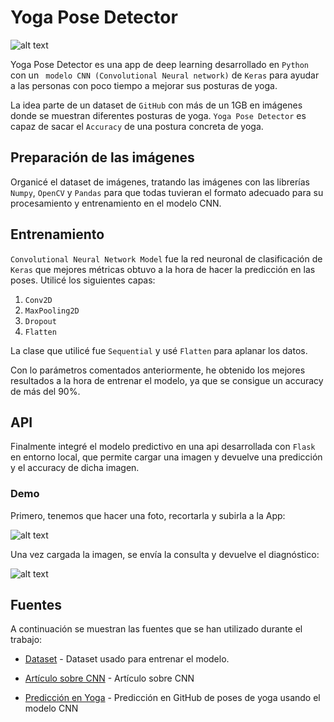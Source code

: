 # Yoga Pose Detector

![alt text](https://github.com/meryreddoor/yogagame_/blob/primeraRama/src/templates/img/paisaje.png)

Yoga Pose Detector es una app  de deep learning desarrollado en `Python` con un ` modelo CNN (Convolutional Neural network)` de `Keras` para ayudar a las personas con poco tiempo a mejorar sus posturas de yoga.

La idea parte de un dataset de `GitHub` con más de un 1GB en imágenes donde se muestran diferentes posturas de yoga. 
`Yoga Pose Detector` es capaz de sacar el `Accuracy` de una postura concreta de yoga.

## Preparación de las imágenes

Organicé el dataset de imágenes, tratando las imágenes con las librerías `Numpy`, `OpenCV` y `Pandas` para que todas tuvieran el formato adecuado para su procesamiento y entrenamiento en el modelo CNN.

## Entrenamiento 

`Convolutional Neural Network Model` fue la red neuronal de clasificación de `Keras` que mejores métricas obtuvo a la hora de hacer la predicción en las poses. Utilicé los siguientes capas:
 
1. `Conv2D` 
2. `MaxPooling2D`
3. `Dropout`
4. `Flatten`

La clase que utilicé fue `Sequential` y usé `Flatten` para aplanar los datos.

Con lo parámetros comentados anteriormente, he obtenido los mejores resultados a la hora de entrenar el modelo, ya que se consigue un accuracy de más del 90%.

## API
Finalmente integré el modelo predictivo en una api desarrollada con `Flask` en entorno local, que permite cargar una imagen y devuelve una predicción y el accuracy de dicha imagen.

### Demo

Primero, tenemos que hacer una foto, recortarla y subirla a la App:

![alt text](https://github.com/meryreddoor/yogagame_/blob/primeraRama/src/templates/img/primera_img.png)

Una vez cargada la imagen, se envía la consulta y devuelve el diagnóstico:

![alt text](https://github.com/meryreddoor/yogagame_/blob/primeraRama/src/templates/img/segunda_img_web.png)

## Fuentes

A continuación se muestran las fuentes que se han utilizado durante el trabajo:

- [Dataset](https://github.com/DhruvJawalkar/yoga-poses-dataset) - Dataset usado para entrenar el modelo.

- [Artículo sobre CNN](https://towardsdatascience.com/building-a-convolutional-neural-network-cnn-in-keras-329fbbadc5f5) - Artículo sobre CNN

- [Predicción en Yoga](https://github.com/amarchenkova/yoga-pose-CNN) -  Predicción en GitHub de poses de yoga usando el modelo CNN
